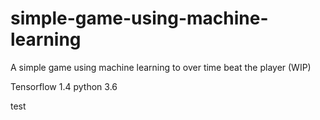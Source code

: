 # simple-game-using-machine-learning
A simple game using machine learning to over time beat the player (WIP)

 Tensorflow 1.4
 python 3.6

test